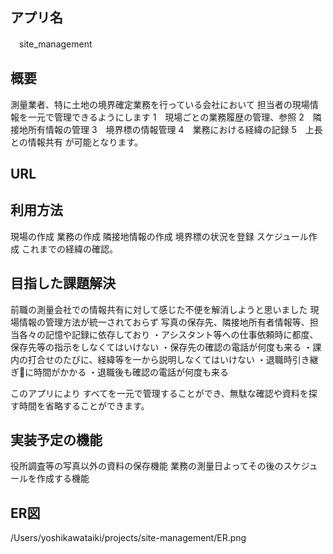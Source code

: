 ## アプリ名
　site_management

## 概要
  測量業者、特に土地の境界確定業務を行っている会社において
  担当者の現場情報を一元で管理できるようにします
  1　現場ごとの業務履歴の管理、参照
  2　隣接地所有情報の管理
  3　境界標の情報管理
  4　業務における経緯の記録
  5　上長との情報共有
  が可能となります。

## URL

## 利用方法
  現場の作成
  業務の作成
  隣接地情報の作成
  境界標の状況を登録
  スケジュール作成
  これまでの経緯の確認。

## 目指した課題解決

  前職の測量会社での情報共有に対して感じた不便を解消しようと思いました
  現場情報の管理方法が統一されておらず
  写真の保存先、隣接地所有者情報等、担当各々の記憶や記録に依存しており
  ・アシスタント等への仕事依頼時に都度、保存先等の指示をしなくてはいけない
  ・保存先の確認の電話が何度も来る
  ・課内の打合せのたびに、経緯等を一から説明しなくてはいけない
  ・退職時引き継ぎに時間がかかる
  ・退職後も確認の電話が何度も来る

  このアプリにより
  すべてを一元で管理することができ、無駄な確認や資料を探す時間を省略することができます。


## 実装予定の機能
  役所調査等の写真以外の資料の保存機能
  業務の測量日よってその後のスケジュールを作成する機能

## ER図

/Users/yoshikawataiki/projects/site-management/ER.png
  

